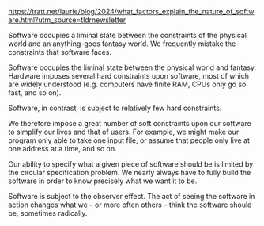 https://tratt.net/laurie/blog/2024/what_factors_explain_the_nature_of_software.html?utm_source=tldrnewsletter

Software occupies a liminal state between the constraints of the physical world and an anything-goes fantasy world. We frequently mistake the constraints that software faces.

Software occupies the liminal state between the physical world and fantasy. Hardware imposes several hard constraints upon software, most of which are widely understood (e.g. computers have finite RAM, CPUs only go so fast, and so on).

Software, in contrast, is subject to relatively few hard constraints. 

We therefore impose a great number of soft constraints upon our software to simplify our lives and that of users. For example, we might make our program only able to take one input file, or assume that people only live at one address at a time, and so on.




Our ability to specify what a given piece of software should be is limited by the circular specification problem. We nearly always have to fully build the software in order to know precisely what we want it to be.

Software is subject to the observer effect. The act of seeing the software in action changes what we – or more often others – think the software should be, sometimes radically.
